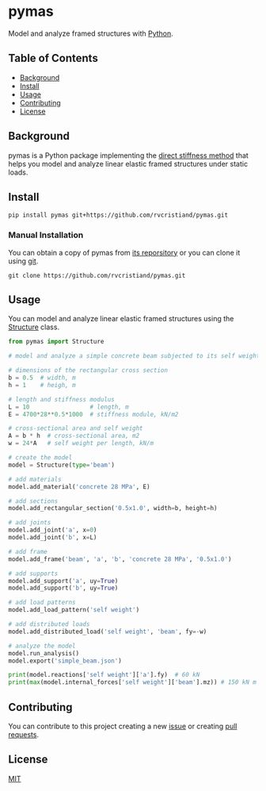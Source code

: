# pymas

Model and analyze framed structures with [Python](https://www.python.org/).

## Table of Contents

- [Background](#background)
- [Install](#install)
- [Usage](#usage)
- [Contributing](#contributing)
- [License](#license)

## Background

pymas is a Python package implementing the [direct stiffness method](https://en.wikipedia.org/wiki/Direct_stiffness_method) that helps you model and analyze linear elastic framed structures under static loads.

## Install

```
pip install pymas git+https://github.com/rvcristiand/pymas.git
```

### Manual Installation
You can obtain a copy of pymas from [its reporsitory](https://github.com/rvcristiand/pymas) or you can clone it using [git](https://git-scm.com/).

```
git clone https://github.com/rvcristiand/pymas.git
```

## Usage

You can model and analyze linear elastic framed structures using the [Structure](https://github.com/rvcristiand/pymas/blob/74305d1df22b4b534f352d23f9316267b7b17998/src/pymas/core.py#L8) class.

```python
from pymas import Structure

# model and analyze a simple concrete beam subjected to its self weight

# dimensions of the rectangular cross section
b = 0.5  # width, m
h = 1    # heigh, m

# length and stiffness modulus
L = 10                 # length, m
E = 4700*28**0.5*1000  # stiffness module, kN/m2

# cross-sectional area and self weight
A = b * h  # cross-sectional area, m2
w = 24*A   # self weight per length, kN/m

# create the model
model = Structure(type='beam')

# add materials
model.add_material('concrete 28 MPa', E)

# add sections
model.add_rectangular_section('0.5x1.0', width=b, height=h)

# add joints
model.add_joint('a', x=0)
model.add_joint('b', x=L)

# add frame
model.add_frame('beam', 'a', 'b', 'concrete 28 MPa', '0.5x1.0')

# add supports
model.add_support('a', uy=True)
model.add_support('b', uy=True)

# add load patterns
model.add_load_pattern('self weight')

# add distributed loads
model.add_distributed_load('self weight', 'beam', fy=-w)

# analyze the model
model.run_analysis()
model.export('simple_beam.json')

print(model.reactions['self weight']['a'].fy)  # 60 kN
print(max(model.internal_forces['self weight']['beam'].mz)) # 150 kN m
```

## Contributing
You can contribute to this project creating a new [issue](https://github.com/rvcristiand/pymas/issues/new) or creating [pull requests](https://github.com/rvcristiand/pymas/pulls).

## License
[MIT](LICENSE)
